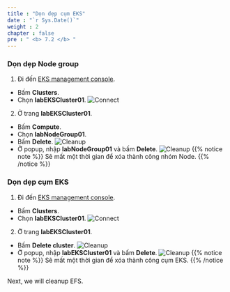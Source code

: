 ```yaml
---
title : "Dọn dẹp cụm EKS"
date : "`r Sys.Date()`"
weight : 2
chapter : false
pre : " <b> 7.2 </b> "
---
```


### Dọn dẹp Node group
1. Đi đến [EKS management console](https://console.aws.amazon.com/eks/home).
  - Bấm **Clusters**.
  - Chọn **labEKSCluster01**.
  ![Connect](/workshop.chaunguyen.site/4.configure/ws01-configure12.png)

2. Ở trang **labEKSCluster01**.
  - Bấm **Compute**.
  - Chọn **labNodeGroup01**.
  - Bấm **Delete**.
  ![Cleanup](/workshop.chaunguyen.site/7.cleanup/ws01-cleanup02.png)
  - Ở popup, nhập **labNodeGroup01** và bấm **Delete**.
  ![Cleanup](/workshop.chaunguyen.site/7.cleanup/ws01-cleanup03.png)
  {{% notice note %}}
  Sẽ mất một thời gian để xóa thành công nhóm Node.
  {{% /notice %}}

### Dọn dẹp cụm EKS
1. Đi đến [EKS management console](https://console.aws.amazon.com/eks/home).
  - Bấm **Clusters**.
  - Chọn **labEKSCluster01**.
  ![Connect](/workshop.chaunguyen.site/4.configure/ws01-configure12.png)

2. Ở trang **labEKSCluster01**.
  - Bấm **Delete cluster**.
  ![Cleanup](/workshop.chaunguyen.site/7.cleanup/ws01-cleanup04.png)
  - Ở popup, nhập **labEKSCluster01** và bấm **Delete**.
  ![Cleanup](/workshop.chaunguyen.site/7.cleanup/ws01-cleanup05.png)
  {{% notice note %}}
  Sẽ mất một thời gian để xóa thành công cụm EKS.
  {{% /notice %}}

Next, we will cleanup EFS.